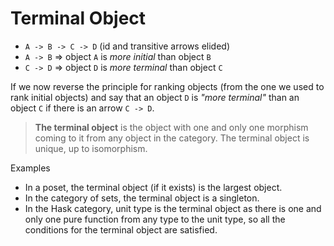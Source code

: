 # Terminal Object

* `A -> B -> C -> D` (id and transitive arrows elided)
* `A -> B` => object `A` is *more initial* than object `B`
* `C -> D` => object `D` is *more terminal* than object `C`

If we now reverse the principle for ranking objects (from the one we used to rank initial objects) and say that an object `D` is *"more terminal"* than an object `C` if there is an arrow `C -> D`.

> **The terminal object** is the object with one and only one morphism coming to it from any object in the category. The terminal object is unique, up to isomorphism.

Examples
- In a poset, the terminal object (if it exists) is the largest object.
- In the category of sets, the terminal object is a singleton.
- In the Hask category, unit type is the terminal object as there is one and only one pure function from any type to the unit type, so all the conditions for the terminal object are satisfied.
